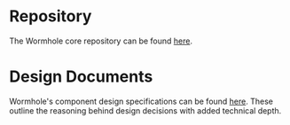 # Repository

The Wormhole core repository can be found [here](https://github.com/wormhole-foundation/wormhole).

# Design Documents

Wormhole's component design specifications can be found [here](https://github.com/wormhole-foundation/wormhole/tree/dev.v2/whitepapers). These outline the reasoning behind design decisions with added technical depth.

